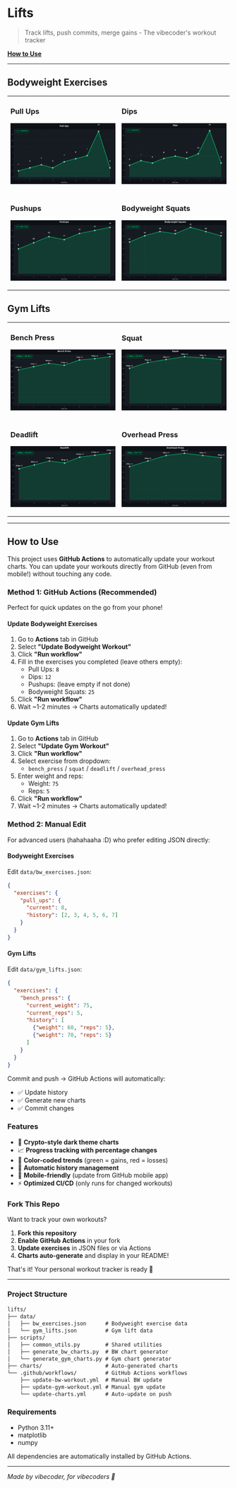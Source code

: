 # Lifts

> Track lifts, push commits, merge gains - The vibecoder's workout tracker

**[How to Use](#how-to-use)**

---

## Bodyweight Exercises

<table>
<tr>
<td width="50%">

### Pull Ups
![Pull Ups](charts/pull_ups_20251017131719.png)

</td>
<td width="50%">

### Dips
![Dips](charts/dips_20251017131719.png)

</td>
</tr>
<tr>
<td width="50%">

### Pushups
![Pushups](charts/pushups_20251017131719.png)

</td>
<td width="50%">

### Bodyweight Squats
![Bodyweight Squats](charts/bodyweight_squats_20251017131719.png)

</td>
</tr>
</table>

## Gym Lifts

<table>
<tr>
<td width="50%">

### Bench Press
![Bench Press](charts/bench_press_20251017131725.png)

</td>
<td width="50%">

### Squat
![Squat](charts/squat_20251017131725.png)

</td>
</tr>
<tr>
<td width="50%">

### Deadlift
![Deadlift](charts/deadlift_20251017131725.png)

</td>
<td width="50%">

### Overhead Press
![Overhead Press](charts/overhead_press_20251017131725.png)

</td>
</tr>
</table>

---

## How to Use

This project uses **GitHub Actions** to automatically update your workout charts. You can update your workouts directly from GitHub (even from mobile!) without touching any code.

### Method 1: GitHub Actions (Recommended)

Perfect for quick updates on the go from your phone!

#### Update Bodyweight Exercises

1. Go to **Actions** tab in GitHub
2. Select **"Update Bodyweight Workout"**
3. Click **"Run workflow"**
4. Fill in the exercises you completed (leave others empty):
   - Pull Ups: `8`
   - Dips: `12`
   - Pushups: (leave empty if not done)
   - Bodyweight Squats: `25`
5. Click **"Run workflow"**
6. Wait ~1-2 minutes → Charts automatically updated!

#### Update Gym Lifts

1. Go to **Actions** tab in GitHub
2. Select **"Update Gym Workout"**
3. Click **"Run workflow"**
4. Select exercise from dropdown:
   - `bench_press` / `squat` / `deadlift` / `overhead_press`
5. Enter weight and reps:
   - Weight: `75`
   - Reps: `5`
6. Click **"Run workflow"**
7. Wait ~1-2 minutes → Charts automatically updated!

### Method 2: Manual Edit

For advanced users (hahahaaha :D) who prefer editing JSON directly:

#### Bodyweight Exercises

Edit `data/bw_exercises.json`:
```json
{
  "exercises": {
    "pull_ups": {
      "current": 8,
      "history": [2, 3, 4, 5, 6, 7]
    }
  }
}
```

#### Gym Lifts

Edit `data/gym_lifts.json`:
```json
{
  "exercises": {
    "bench_press": {
      "current_weight": 75,
      "current_reps": 5,
      "history": [
        {"weight": 60, "reps": 5},
        {"weight": 70, "reps": 5}
      ]
    }
  }
}
```

Commit and push → GitHub Actions will automatically:
- ✅ Update history
- ✅ Generate new charts
- ✅ Commit changes

### Features

- 🌙 **Crypto-style dark theme charts**
- 📈 **Progress tracking with percentage changes**
- 🎨 **Color-coded trends** (green = gains, red = losses)
- 🔄 **Automatic history management**
- 📱 **Mobile-friendly** (update from GitHub mobile app)
- ⚡ **Optimized CI/CD** (only runs for changed workouts)

### Fork This Repo

Want to track your own workouts?

1. **Fork this repository**
2. **Enable GitHub Actions** in your fork
3. **Update exercises** in JSON files or via Actions
4. **Charts auto-generate** and display in your README!

That's it! Your personal workout tracker is ready 💪

---

### Project Structure

```
lifts/
├── data/
│   ├── bw_exercises.json      # Bodyweight exercise data
│   └── gym_lifts.json         # Gym lift data
├── scripts/
│   ├── common_utils.py        # Shared utilities
│   ├── generate_bw_charts.py  # BW chart generator
│   └── generate_gym_charts.py # Gym chart generator
├── charts/                    # Auto-generated charts
└── .github/workflows/         # GitHub Actions workflows
    ├── update-bw-workout.yml  # Manual BW update
    ├── update-gym-workout.yml # Manual gym update
    └── update-charts.yml      # Auto-update on push
```

### Requirements

- Python 3.11+
- matplotlib
- numpy

All dependencies are automatically installed by GitHub Actions.

---

*Made by vibecoder, for vibecoders 🚀*

